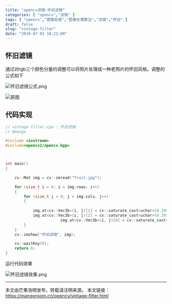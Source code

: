 ```yaml
---
title: "opencv滤镜-怀旧滤镜"
categories: [ "opencv","滤镜" ]
tags: [ "opencv","图像处理","图像处理算法","滤镜","怀旧" ]
draft: false
slug: "vintage-filter"
date: "2019-07-03 10:22:00"
---
```


## 怀旧滤镜

通过对rgb三个颜色分量的调整可以将照片处理成一种老照片的怀旧风格。调整的公式如下

![怀旧滤镜公式.png][1]


![原图](https://mangoroom.cn/usr/uploads/2019/07/3135764183.jpg)

## 代码实现

```c++
// vintage-filter.cpp : 怀旧滤镜
// @mango

#include <iostream>
#include<opencv2/opencv.hpp>



int main()
{

	cv::Mat img = cv::imread("fruit.jpg");

	for (size_t i = 0; i < img.rows; i++)
	{
		for (size_t j = 0; j < img.cols; j++)
		{
			
			img.at<cv::Vec3b>(i, j)[1] = cv::saturate_cast<uchar>(0.349*img.at<cv::Vec3b>(i, j)[2] + 0.686*img.at<cv::Vec3b>(i, j)[1] + 0.168*img.at<cv::Vec3b>(i, j)[0]);// green
			img.at<cv::Vec3b>(i, j)[2] = cv::saturate_cast<uchar>(0.393*img.at<cv::Vec3b>(i, j)[2] + 0.769*img.at<cv::Vec3b>(i, j)[1] + 0.189*img.at<cv::Vec3b>(i, j)[0]);// red
                        img.at<cv::Vec3b>(i, j)[0] = cv::saturate_cast<uchar>(0.272*img.at<cv::Vec3b>(i, j)[2] + 0.534*img.at<cv::Vec3b>(i, j)[1] + 0.131*img.at<cv::Vec3b>(i, j)[0]);// blue
		}
	}
	cv::imshow("怀旧滤镜", img);

	cv::waitKey(0);
	return 0;
}

```

运行代码效果

![怀旧滤镜效果.png][2]

---

本文由芒果浩明发布，转载请注明来源。
本文链接：https://mangoroom.cn/opencv/vintage-filter.html

  [1]: https://mangoroom.cn/usr/uploads/2019/07/2087852825.png
  [2]: https://mangoroom.cn/usr/uploads/2019/07/1926101731.png